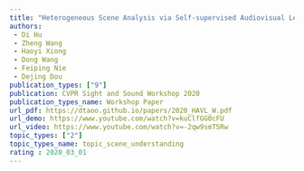 ```yaml
---  
title: "Heterogeneous Scene Analysis via Self-supervised Audiovisual Learning"  
authors:  
 - Di Hu
 - Zheng Wang
 - Haoyi Xiong
 - Dong Wang
 - Feiping Nie
 - Dejing Dou
publication_types: ["9"]  
publication: CVPR Sight and Sound Workshop 2020 
publication_types_name: Workshop Paper    
url_pdf: https://dtaoo.github.io/papers/2020_HAVL_W.pdf  
url_demo: https://www.youtube.com/watch?v=kuClfGG0cFU   
url_video: https://www.youtube.com/watch?v=-2qw9smT5Rw
topic_types: ["2"]
topic_types_name: topic_scene_understanding
rating : 2020_03_01
---  
```


